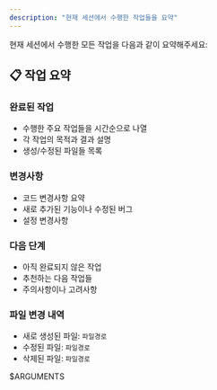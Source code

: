 ```yaml
---
description: "현재 세션에서 수행한 작업들을 요약"
---
```


현재 세션에서 수행한 모든 작업을 다음과 같이 요약해주세요:

## 📋 작업 요약

### 완료된 작업
- 수행한 주요 작업들을 시간순으로 나열
- 각 작업의 목적과 결과 설명
- 생성/수정된 파일들 목록

### 변경사항
- 코드 변경사항 요약
- 새로 추가된 기능이나 수정된 버그
- 설정 변경사항

### 다음 단계
- 아직 완료되지 않은 작업
- 추천하는 다음 작업들
- 주의사항이나 고려사항

### 파일 변경 내역
- 새로 생성된 파일: `파일경로`
- 수정된 파일: `파일경로` 
- 삭제된 파일: `파일경로`

$ARGUMENTS